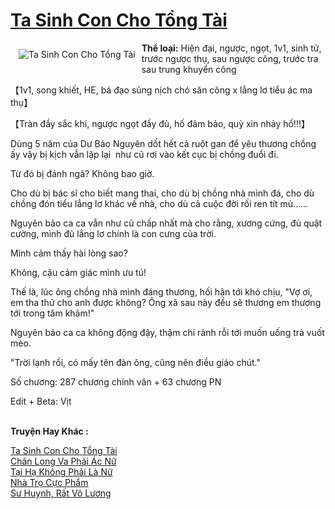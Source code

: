 <a href="https://utruyen.com/truyen/ta-sinh-con-cho-tong-tai/19207/" title="Ta Sinh Con Cho Tổng Tài"><h1>Ta Sinh Con Cho Tổng Tài</h1></a><div style="display:table"><img align="right" style="float: left; padding: 10px;" src="https://utruyen.com/images/story/200x260/ta-sinh-con-cho-tong-tai.jpg" alt="Ta Sinh Con Cho Tổng Tài"><b>Thể loại:</b> Hiện đại, ngược, ngọt, 1v1, sinh tử, trước ngược thụ, sau ngược công, trước tra sau trung khuyển công<p></p>【1v1, song khiết, HE, bá đạo sủng nịch chó săn công x lẳng lơ tiểu ác ma thụ】<p></p>【Tràn đầy sắc khí, ngược ngọt đầy đủ, hố đảm bảo, quỳ xin nhảy hố!!!】<p></p>Dùng 5 năm của Dư Bảo Nguyên dốt hết cả ruột gan để yêu thương chồng ấy vậy bị kịch vẫn lặp lại  như cũ rơi vào kết cục bị chồng đuổi đi.<p></p>Từ đó bị đánh ngã? Không bao giờ.<p></p>Cho dù bị bác sĩ cho biết mang thai, cho dù bị chồng nhà mình đá, cho dù chồng đón tiểu lẳng lơ khác về nhà, cho dù cả cuộc đời rối ren tít mù......<p></p>Nguyên bảo ca ca vẫn như cũ chấp nhất mà cho rằng, xương cứng, đủ quật cường, mình đủ lẳng lơ chính là con cưng của trời.<p></p>Mình cảm thấy hài lòng sao?<p></p>Không, cậu cảm giác mình ưu tú!<p></p>Thế là, lúc ông chồng nhà mình đáng thương, hối hận tới khó chịu, "Vợ ơi, em tha thứ cho anh được không? Ông xã sau này đều sẽ thương em thương tới trong tâm khảm!"<p></p>Nguyên bảo ca ca không động đậy, thậm chí rảnh rỗi tới muốn uống trà vuốt mèo.<p></p>"Trời lạnh rồi, có mấy tên đàn ông, cũng nên điều giáo chút."<p></p>Số chương: 287 chương chính văn + 63 chương PN<p></p>Edit + Beta: Vịt</div><p><br><b>Truyện Hay Khác :</b></p><a href="https://utruyen.com/truyen/ta-sinh-con-cho-tong-tai/19207/" alt="Ta Sinh Con Cho Tổng Tài">Ta Sinh Con Cho Tổng Tài</a><br/><a href="https://utruyen.com/truyen/chan-long-va-phai-ac-nu/19138/" alt="Chân Long Va Phải Ác Nữ">Chân Long Va Phải Ác Nữ</a><br/><a href="https://github.com/quanluxury/ngontinhhot/tree/master/truyenhay/17443" alt="Tại Hạ Không Phải Là Nữ">Tại Hạ Không Phải Là Nữ</a><br/><a href="https://github.com/quanluxury/ngontinhhot/tree/master/truyenhay/14365" alt="Nhà Trọ Cực Phẩm">Nhà Trọ Cực Phẩm</a><br/><a href="https://www.google.ca/url?q=https%3A%2F%2Futruyen.com%2Ftruyen%2Fsu-huynh-rat-vo-luong%2F16983%2F" alt="Sư Huynh, Rất Vô Lương">Sư Huynh, Rất Vô Lương</a><br/>